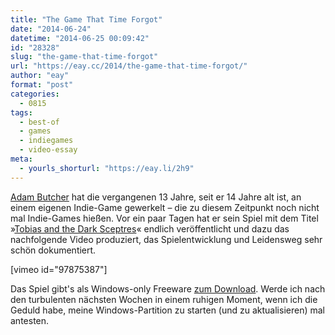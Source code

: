 ```yaml
---
title: "The Game That Time Forgot"
date: "2014-06-24"
datetime: "2014-06-25 00:09:42"
id: "28328"
slug: "the-game-that-time-forgot"
url: "https://eay.cc/2014/the-game-that-time-forgot/"
author: "eay"
format: "post"
categories:
  - 0815
tags:
  - best-of
  - games
  - indiegames
  - video-essay
meta:
  - yourls_shorturl: "https://eay.li/2h9"
---
```


[Adam Butcher](http://www.adam-butcher.co.uk/) hat die vergangenen 13 Jahre, seit er 14 Jahre alt ist, an einem eigenen Indie-Game gewerkelt – die zu diesem Zeitpunkt noch nicht mal Indie-Games hießen. Vor ein paar Tagen hat er sein Spiel mit dem Titel »[Tobias and the Dark Sceptres](http://www.tobiasgame.co.uk/)« endlich veröffentlicht und dazu das nachfolgende Video produziert, das Spielentwicklung und Leidensweg sehr schön dokumentiert.

\[vimeo id="97875387"\]

Das Spiel gibt's als Windows-only Freeware [zum Download](http://www.tobiasgame.co.uk/). Werde ich nach den turbulenten nächsten Wochen in einem ruhigen Moment, wenn ich die Geduld habe, meine Windows-Partition zu starten (und zu aktualisieren) mal antesten.
